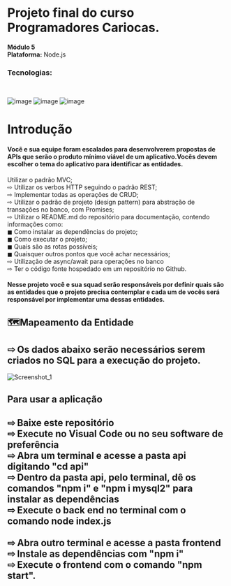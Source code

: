 # Projeto final do curso Programadores Cariocas.<br> 
**Módulo 5**<br> 
**Plataforma:** Node.js<br>
<h3>Tecnologias:</h3><br> 

![image](https://user-images.githubusercontent.com/56053290/218258400-46b576f3-03c0-4557-b984-189c104e5a51.png)
![image](https://user-images.githubusercontent.com/56053290/218258497-d0ddc8bf-a8dc-45b2-aba5-4614700e73d5.png)
![image](https://user-images.githubusercontent.com/56053290/218259194-0cbc46a8-6150-4eb7-8cfb-14846262a0c3.png)

<h1>Introdução</h1>

<h4>Você e sua equipe foram escalados para desenvolverem
propostas de APIs que serão o produto mínimo viável de um
aplicativo.Vocês devem escolher o tema do aplicativo para
identificar as entidades.</h4>

Utilizar o padrão MVC;<br>
⇨ Utilizar os verbos HTTP seguindo o padrão REST;<br>
⇨ Implementar todas as operações de CRUD;<br>
⇨ Utilizar o padrão de projeto (design pattern) para abstração de transações no banco, com Promises;<br>
⇨ Utilizar o README.md do repositório para documentação, contendo informações como:<br>
◼ Como instalar as dependências do projeto;<br>
◼ Como executar o projeto;<br>
◼ Quais são as rotas possíveis;<br>
◼ Quaisquer outros pontos que você achar necessários;<br>
⇨ Utilização de async/await para operações no banco<br>
⇨ Ter o código fonte hospedado em um repositório no Github.<br>

<h4>Nesse projeto você e sua squad serão responsáveis por
definir quais são as entidades que o projeto precisa
contemplar e cada um de vocês será responsável por
implementar uma dessas entidades.</h4>


<h2>🗺️Mapeamento da Entidade</h2>

<h2>⇨ Os dados abaixo serão necessários serem criados no SQL para a execução do projeto.</h2>

![Screenshot_1](https://user-images.githubusercontent.com/115708859/229975274-d0818653-44c0-4ecf-93c3-b43dc20979be.png)


<h2>Para usar a aplicação<h2>
⇨ Baixe este repositório<br>
⇨ Execute no Visual Code ou no seu software de preferência<br>
⇨ Abra um terminal e acesse a pasta api digitando "cd api"<br>
⇨ Dentro da pasta api, pelo terminal, dê os comandos "npm i" e "npm i mysql2" para instalar as dependências<br>
⇨ Execute o back end no terminal com o comando node index.js<br>
<br>
⇨ Abra outro terminal e acesse a pasta frontend<br>
⇨ Instale as dependências com "npm i"<br>
⇨ Execute o frontend com o comando "npm start".<br>
